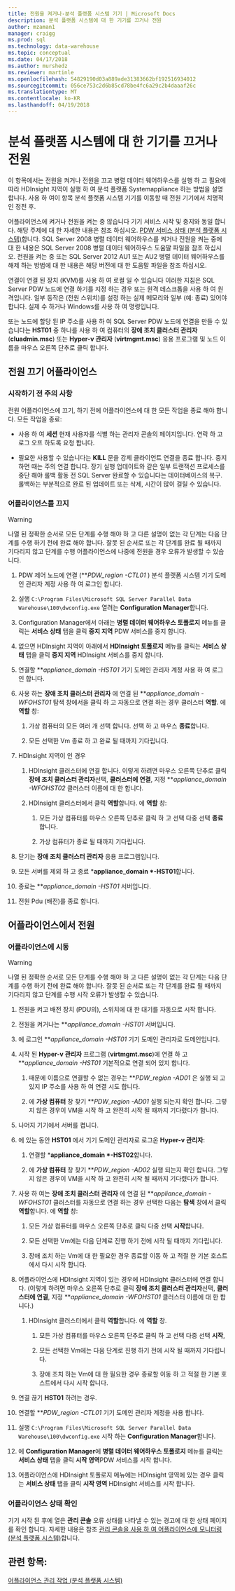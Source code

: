 ```yaml
---
title: 전원을 켜거나-분석 플랫폼 시스템 기기 | Microsoft Docs
description: 분석 플랫폼 시스템에 대 한 기기를 끄거나 전원
author: mzaman1
manager: craigg
ms.prod: sql
ms.technology: data-warehouse
ms.topic: conceptual
ms.date: 04/17/2018
ms.author: murshedz
ms.reviewer: martinle
ms.openlocfilehash: 54829190d03a889ade31383662bf192516934012
ms.sourcegitcommit: 056ce753c2d6b85cd78be4fc6a29c2b4daaaf26c
ms.translationtype: MT
ms.contentlocale: ko-KR
ms.lasthandoff: 04/19/2018
---
```

# <a name="power-the-appliance-on-or-off-for-analytics-platform-system"></a>분석 플랫폼 시스템에 대 한 기기를 끄거나 전원
이 항목에서는 전원을 켜거나 전원을 끄고 병렬 데이터 웨어하우스를 실행 하 고 필요에 따라 HDInsight 지역이 실행 하 여 분석 플랫폼 Systemappliance 하는 방법을 설명 합니다. 사용 하 여이 항목 분석 플랫폼 시스템 기기를 이동할 때 전원 기기에서 치명적인 정전 후.  
  
어플라이언스에 켜거나 전원을 켜는 중 않습니다 기기 서비스 시작 및 중지와 동일 합니다. 해당 주제에 대 한 자세한 내용은 참조 하십시오. [PDW 서비스 상태 &#40;분석 플랫폼 시스템&#41;](pdw-services-status.md)합니다. SQL Server 2008 병렬 데이터 웨어하우스를 켜거나 전원을 켜는 중에 대 한 내용은 SQL Server 2008 병렬 데이터 웨어하우스 도움말 파일을 참조 하십시오. 전원을 켜는 중 또는 SQL Server 2012 AU1 또는 AU2 병렬 데이터 웨어하우스를 해제 하는 방법에 대 한 내용은 해당 버전에 대 한 도움말 파일을 참조 하십시오.  
  
연결이 연결 된 장치 (KVM)를 사용 하 여 로컬 일 수 있습니다 이러한 지침은 SQL Server PDW 노드에 연결 하기를 지정 하는 경우 또는 원격 데스크톱을 사용 하 여 원격입니다. 일부 동작은 (전원 스위치)를 설정 하는 실제 메모리와 일부 (예: 종료) 있어야 합니다. 실제 수 하거나 Windows를 사용 하 여 명령입니다.  
  
또는 노드에 할당 된 IP 주소를 사용 하 여 SQL Server PDW 노드에 연결을 만들 수 있습니다는 **HST01** 중 하나를 사용 하 여 컴퓨터의 **장애 조치 클러스터 관리자** (**cluadmin.msc**) 또는 **Hyper-v 관리자** (**virtmgmt.msc**) 응용 프로그램 및 노드 이름을 마우스 오른쪽 단추로 클릭 합니다.  
  
## <a name="PowerOff"></a>전원 끄기 어플라이언스  
  
### <a name="before-you-begin"></a>시작하기 전 주의 사항  
전원 어플라이언스에 끄기, 하기 전에 어플라이언스에 대 한 모든 작업을 종료 해야 합니다. 모든 작업을 종료:  
  
-   사용 하 여 **세션** 현재 사용자를 식별 하는 관리자 콘솔의 페이지입니다. 연락 하 고 로그 오프 하도록 요청 합니다.  
  
-   필요한 사용할 수 있습니다는 **KILL** 문을 강제 클라이언트 연결을 종료 합니다. 중지 하면 때는 주의 연결 합니다. 장기 실행 업데이트와 같은 일부 트랜잭션 프로세스를 중단 해야 롤백 활동 전 SQL Server 완료할 수 있습니다는 데이터베이스의 복구. 롤백하는 부분적으로 완료 된 업데이트 또는 삭제, 시간이 많이 걸릴 수 있습니다.  
  
### <a name="to-power-off-the-appliance"></a>어플라이언스를 끄지  
  
> [!WARNING]  
> 나열 된 정확한 순서로 모든 단계를 수행 해야 하 고 다른 설명이 없는 각 단계는 다음 단계를 수행 하기 전에 완료 해야 합니다. 잘못 된 순서로 또는 각 단계를 완료 될 때까지 기다리지 않고 단계를 수행 어플라이언스에 나중에 전원을 경우 오류가 발생할 수 있습니다.  
  
1.  PDW 제어 노드에 연결 (***PDW_region *-CTL01** ) 분석 플랫폼 시스템 기기 도메인 관리자 계정 사용 하 여 로그인 합니다.  
  
2.  실행 `C:\Program Files\Microsoft SQL Server Parallel Data Warehouse\100\dwconfig.exe` 열려는 **Configuration Manager**합니다.  
  
3.  Configuration Manager에서 아래는 **병렬 데이터 웨어하우스 토폴로지** 메뉴를 클릭는 **서비스 상태** 탭을 클릭 **중지 지역** PDW 서비스를 중지 합니다.  
  
4.  없으면 HDInsight 지역이 아래에서 **HDInsight 토폴로지** 메뉴를 클릭는 **서비스 상태** 탭을 클릭 **중지 지역** HDInsight 서비스를 중지 합니다.  
  
5.  연결할 ***appliance_domain *-HST01** 기기 도메인 관리자 계정 사용 하 여 로그인 합니다.  
  
6.  사용 하는 **장애 조치 클러스터 관리자** 에 연결 된 ***appliance_domain *-WFOHST01** 탐색 창에서을 클릭 하 고 자동으로 연결 하는 경우 클러스터 **역할**. 에 **역할** 창:  
  
    1.  가상 컴퓨터의 모든 여러 개 선택 합니다. 선택 하 고 마우스 **종료**합니다.  
  
    2.  모든 선택한 Vm 종료 하 고 완료 될 때까지 기다립니다.  
  
7.  HDInsight 지역이 인 경우  
  
    1.  HDInsight 클러스터에 연결 합니다. 이렇게 하려면 마우스 오른쪽 단추로 클릭 **장애 조치 클러스터 관리자**선택, **클러스터에 연결**, 지정 ***appliance_domain *-WFOHST02** 클러스터 이름에 대 한 합니다.  
  
    2.  HDInsight 클러스터에서 클릭 **역할**합니다. 에 **역할** 창:  
  
        1.  모든 가상 컴퓨터를 마우스 오른쪽 단추로 클릭 하 고 선택 다중 선택 **종료**합니다.  
  
        2.  가상 컴퓨터가 종료 될 때까지 기다립니다.  
  
8.  닫기는 **장애 조치 클러스터 관리자** 응용 프로그램입니다.  
  
9. 모든 서버를 제외 하 고 종료 ***appliance_domain *-HST01**합니다.  
  
10. 종료는 ***appliance_domain *-HST01** 서버입니다.  
  
11. 전원 Pdu (배전)를 종료 합니다.  
  
## <a name="PowerOn"></a>어플라이언스에서 전원  
  
### <a name="to-power-on-the-appliance"></a>어플라이언스에 시동  
  
> [!WARNING]  
> 나열 된 정확한 순서로 모든 단계를 수행 해야 하 고 다른 설명이 없는 각 단계는 다음 단계를 수행 하기 전에 완료 해야 합니다. 잘못 된 순서로 또는 각 단계를 완료 될 때까지 기다리지 않고 단계를 수행 시작 오류가 발생할 수 있습니다.  
  
1.  전원을 켜고 배전 장치 (PDU의), 스위치에 대 한 대기를 자동으로 시작 합니다.  
  
2.  전원을 켜거나는 ***appliance_domain *-HST01** 서버입니다.  
  
3.  에 로그인 ***appliance_domain *-HST01** 기기 도메인 관리자로 도메인입니다.  
  
4.  시작 된 **Hyper-v 관리자** 프로그램 (**virtmgmt.msc**)에 연결 하 고 ***appliance_domain *-HST01** 기본적으로 연결 되어 있지 합니다.  
  
    1.  때문에 이름으로 연결할 수 없는 경우는 ***PDW_region *-AD01** 은 실행 되 고 있지 IP 주소를 사용 하 여 연결 시도 합니다.  
  
    2.  에 **가상 컴퓨터** 창 찾기 ***PDW_region *-AD01** 실행 되는지 확인 합니다. 그렇지 않은 경우이 VM을 시작 하 고 완전히 시작 될 때까지 기다렸다가 합니다.  
  
5.  나머지 기기에서 서버를 켭니다.  
  
6.  에 있는 동안 **HST01** 에서 기기 도메인 관리자로 로그온 **Hyper-v 관리자**:  
  
    1.  연결할 ***appliance_domain *-HST02**합니다.  
  
    2.  에 **가상 컴퓨터** 창 찾기 ***PDW_region *-AD02** 실행 되는지 확인 합니다.  그렇지 않은 경우이 VM을 시작 하 고 완전히 시작 될 때까지 기다렸다가 합니다.  
  
7.  사용 하 여는 **장애 조치 클러스터 관리자** 에 연결 된 ***appliance_domain *-WFOHST01** 클러스터를 자동으로 연결 하는 경우 선택한 다음는 **탐색** 창에서 클릭 **역할**합니다. 에 **역할** 창:  
  
    1.  모든 가상 컴퓨터를 마우스 오른쪽 단추로 클릭 다중 선택 **시작**합니다.  
  
    2.  모든 선택한 Vm에는 다음 단계로 진행 하기 전에 시작 될 때까지 기다립니다.  
  
    3.  장애 조치 하는 Vm에 대 한 필요한 경우 종료할 이동 하 고 적절 한 기본 호스트에서 다시 시작 합니다.  
  
8.  어플라이언스에 HDInsight 지역이 있는 경우에 HDInsight 클러스터에 연결 합니다. (이렇게 하려면 마우스 오른쪽 단추로 클릭 **장애 조치 클러스터 관리자**선택, **클러스터에 연결**, 지정 ***appliance_domain *-WFOHST01** 클러스터 이름에 대 한 합니다.)  
  
    1.  HDInsight 클러스터에서 클릭 **역할**합니다. 에 **역할** 창.  
  
        1.  모든 가상 컴퓨터를 마우스 오른쪽 단추로 클릭 하 고 선택 다중 선택 **시작**,  
  
        2.  모든 선택한 Vm에는 다음 단계로 진행 하기 전에 시작 될 때까지 기다립니다.  
  
        3.  장애 조치 하는 Vm에 대 한 필요한 경우 종료할 이동 하 고 적절 한 기본 호스트에서 다시 시작 합니다.  
  
9. 연결 끊기 **HST01** 하려는 경우.  
  
10. 연결할 ***PDW_region *-CTL01** 기기 도메인 관리자 계정을 사용 합니다.  
  
11. 실행 `C:\Program Files\Microsoft SQL Server Parallel Data Warehouse\100\dwconfig.exe` 시작 하는 **Configuration Manager**합니다.  
  
12. 에 **Configuration Manager**에 **병렬 데이터 웨어하우스 토폴로지** 메뉴를 클릭는 **서비스 상태** 탭을 클릭 **시작 영역**PDW 서비스를 시작 합니다.  
  
13. 어플라이언스에 HDInsight 토폴로지 메뉴에는 HDInsight 영역에 있는 경우 클릭는 **서비스 상태** 탭을 클릭 **시작 영역** HDInsight 서비스를 시작 합니다.  
  
### <a name="to-verify-the-appliance-health"></a>어플라이언스 상태 확인  
기기 시작 된 후에 열은 **관리 콘솔** 오류 상태를 나타낼 수 있는 경고에 대 한 상태 페이지를 확인 합니다. 자세한 내용은 참조 [관리 콘솔을 사용 하 여 어플라이언스에 모니터링 &#40;분석 플랫폼 시스템&#41;](monitor-the-appliance-by-using-the-admin-console.md)합니다.  
  
## <a name="see-also"></a>관련 항목:  
[어플라이언스 관리 작업 &#40;분석 플랫폼 시스템&#41;](appliance-management-tasks.md)  
  
